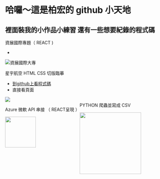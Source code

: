 # 哈囉～這是柏宏的 github 小天地

## 裡面裝我的小作品小練習 還有一些想要紀錄的程式碼

<p>資展國際專題（ REACT )</p>
<ul><li></li></ul>
<img src="https://www.cakeresume.com/cdn-cgi/image/fit=scale-down,format=auto,w=828/https://images.cakeresume.com/P5AW4/bh20511/bad8ffbf-1edb-49ee-9387-afeb9e1ed6ad.png" alt="資展國際大專"/>
<br/>

<span>星宇航空 HTML CSS 切版臨摹</span>
<ul>
    <li><a href="https://github.com/bh20511/STARLUX">到github上看程式碼</a></li>
    <li>
    <a herf="https://bh20511.github.io/STARLUX/">
    直接看頁面</a>
    </li>
</ul>
<img src="https://www.cakeresume.com/cdn-cgi/image/fit=scale-down,format=auto,w=828/https://images.cakeresume.com/P5AW4/bh20511/2f21c069-ac6e-429f-9039-5294ffb85d6a.jpeg"/>
<br/>

<div style="display: flex;"><div><p>Azure 微軟 API 串接 （ REACT呈現 ）</p>

<img width="100px" src="https://www.cakeresume.com/cdn-cgi/image/fit=scale-down,format=auto,w=828/https://images.cakeresume.com/P5AW4/bh20511/211178b6-058a-4c7a-919e-194b10a2cc50.png"/></div>

<div><span> PYTHON 爬蟲並寫成 CSV </span>

<img width="200px" src="https://www.cakeresume.com/cdn-cgi/image/fit=scale-down,format=auto,w=828/https://images.cakeresume.com/P5AW4/bh20511/be09f9cf-290d-40c2-bc33-4b5e51bf34f7.jpg"/></div></div>

